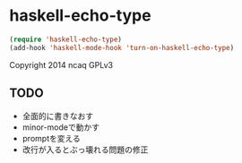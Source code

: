 haskell-echo-type
=================

```el
(require 'haskell-echo-type)
(add-hook 'haskell-mode-hook 'turn-on-haskell-echo-type)
```

Copyright 2014 ncaq
GPLv3

## TODO
* 全面的に書きなおす
* minor-modeで動かす
* promptを変える
* 改行が入るとぶっ壊れる問題の修正